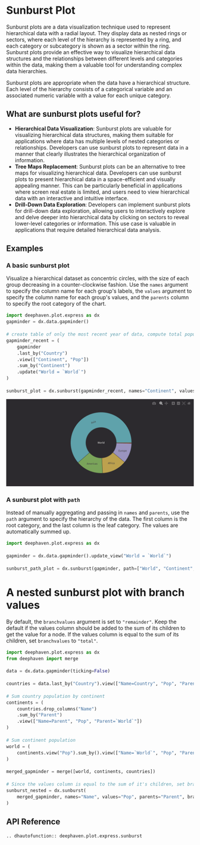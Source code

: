 # Sunburst Plot

Sunburst plots are a data visualization technique used to represent hierarchical data with a radial layout. They display data as nested rings or sectors, where each level of the hierarchy is represented by a ring, and each category or subcategory is shown as a sector within the ring. Sunburst plots provide an effective way to visualize hierarchical data structures and the relationships between different levels and categories within the data, making them a valuable tool for understanding complex data hierarchies.

Sunburst plots are appropriate when the data have a hierarchical structure. Each level of the hierarchy consists of a categorical variable and an associated numeric variable with a value for each unique category.

## What are sunburst plots useful for?

- **Hierarchical Data Visualization**: Sunburst plots are valuable for visualizing hierarchical data structures, making them suitable for applications where data has multiple levels of nested categories or relationships. Developers can use sunburst plots to represent data in a manner that clearly illustrates the hierarchical organization of information.
- **Tree Maps Replacement**: Sunburst plots can be an alternative to tree maps for visualizing hierarchical data. Developers can use sunburst plots to present hierarchical data in a space-efficient and visually appealing manner. This can be particularly beneficial in applications where screen real estate is limited, and users need to view hierarchical data with an interactive and intuitive interface.
- **Drill-Down Data Exploration**: Developers can implement sunburst plots for drill-down data exploration, allowing users to interactively explore and delve deeper into hierarchical data by clicking on sectors to reveal lower-level categories or information. This use case is valuable in applications that require detailed hierarchical data analysis.

## Examples

### A basic sunburst plot

Visualize a hierarchical dataset as concentric circles, with the size of each group decreasing in a counter-clockwise fashion. Use the `names` argument to specify the column name for each group's labels, the `values` argument to specify the column name for each group's values, and the `parents` column to specify the root category of the chart.

```python order=sunburst_plot,gapminder_recent,gapminder
import deephaven.plot.express as dx
gapminder = dx.data.gapminder()

# create table of only the most recent year of data, compute total population for each continent
gapminder_recent = (
    gapminder
    .last_by("Country")
    .view(["Continent", "Pop"])
    .sum_by("Continent")
    .update("World = `World`")
)

sunburst_plot = dx.sunburst(gapminder_recent, names="Continent", values="Pop", parents="World")
```

![Sunburst Plot Basic Example](./_assets/sunburst_plot.png)

### A sunburst plot with `path`

Instead of manually aggregating and passing in `names` and `parents`, use the `path` argument to specify the hierarchy of the data. The first column is the root category, and the last column is the leaf category. The values are automatically summed up.

```python order=treemap_path_plot,gapminder
import deephaven.plot.express as dx

gapminder = dx.data.gapminder().update_view("World = `World`")

sunburst_path_plot = dx.sunburst(gapminder, path=["World", "Continent", "Country"], values="Pop")
```

# A nested sunburst plot with branch values

By default, the `branchvalues` argument is set to `"remainder"`.
Keep the default if the values column should be added to the sum of its children to get the value for a node.
If the values column is equal to the sum of its children, set `branchvalues` to `"total"`.

```python
import deephaven.plot.express as dx
from deephaven import merge

data = dx.data.gapminder(ticking=False)

countries = data.last_by("Country").view(["Name=Country", "Pop", "Parent=Continent"])

# Sum country population by continent
continents = (
    countries.drop_columns("Name")
    .sum_by("Parent")
    .view(["Name=Parent", "Pop", "Parent=`World`"])
)

# Sum continent population
world = (
    continents.view("Pop").sum_by().view(["Name=`World`", "Pop", "Parent=(String)null"])
)

merged_gapminder = merge([world, continents, countries])

# Since the values column is equal to the sum of it's children, set branchvalues to "total"
sunburst_nested = dx.sunburst(
    merged_gapminder, names="Name", values="Pop", parents="Parent", branchvalues="total"
)
```

## API Reference

```{eval-rst}
.. dhautofunction:: deephaven.plot.express.sunburst
```
